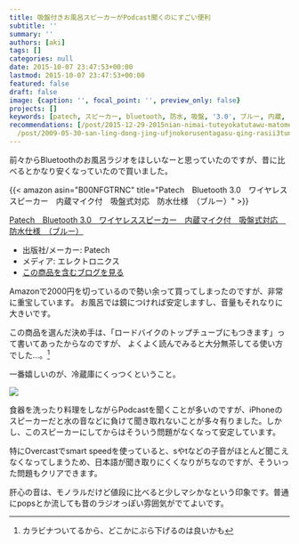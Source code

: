```yaml
---
title: 吸盤付きお風呂スピーカーがPodcast聞くのにすごい便利
subtitle: ''
summary: ''
authors: [aki]
tags: []
categories: null
date: 2015-10-07 23:47:53+00:00
lastmod: 2015-10-07 23:47:53+00:00
featured: false
draft: false
image: {caption: '', focal_point: '', preview_only: false}
projects: []
keywords: [patech, スピーカー, bluetooth, 防水, 吸盤, '3.0', ブルー, 内蔵, ワイヤレス, 仕様]
recommendations: [/post/2015-12-29-2015nian-nimai-tuteyokatutawu-matome/, /post/2016-12-30-2016nian-mai-tuteyokatutamono-10xuan/,
  /post/2009-05-30-san-ling-dong-jing-ufjnokorusentagasu-qing-rasii3tunoli-you/]
---
```

前々からBluetoothのお風呂ラジオをほしいなーと思っていたのですが、昔に比べるとかなり安くなっていたので買いました。

{{< amazon asin="B00NFGTRNC" title="Patech　Bluetooth 3.0　ワイヤレススピーカー　内蔵マイク付　吸盤式対応　防水仕様　（ブルー）" >}}

[Patech　Bluetooth 3.0　ワイヤレススピーカー　内蔵マイク付　吸盤式対応　防水仕様　（ブルー）](http://www.amazon.co.jp/exec/obidos/ASIN/B00NFGTRNC/chezou-22/)

- 出版社/メーカー: Patech
- メディア: エレクトロニクス
- [この商品を含むブログを見る](http://d.hatena.ne.jp/asin/B00NFGTRNC/chezou-22)

Amazonで2000円を切っているので勢い余って買ってしまったのですが、非常に重宝しています。 お風呂では鏡につければ安定しますし、音量もそれなりに大きいです。

この商品を選んだ決め手は、「ロードバイクのトップチューブにもつきます」って書いてあったからなのですが、 よくよく読んでみると大分無茶してる使い方でした...。[^1] 

一番嬉しいのが、冷蔵庫にくっつくということ。

![](/img/2015/10/07/234753/20151003172542.jpg)

食器を洗ったり料理をしながらPodcastを聞くことが多いのですが、iPhoneのスピーカーだと水の音などに負けて聞き取れないことが多々有りました。しかし、このスピーカーにしてからはそういう問題がなくなって安定しています。

特にOvercastでsmart speedを使っていると、sやtなどの子音がほとんど聞こえなくなってしまうため、日本語が聞き取りにくくなりがちなのですが、そういった問題もクリアできます。

肝心の音は、モノラルだけど値段に比べると少しマシかなという印象です。普通にpopsとか流しても昔のラジオっぽい雰囲気がでてよいです。

[^1]: カラビナついてるから、どこかにぶら下げるのは良いかも


